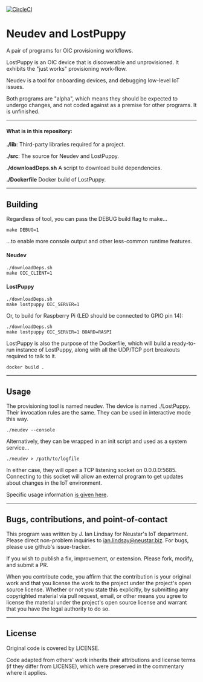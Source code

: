
[![CircleCI](https://circleci.com/gh/neustar/oic-provisioning-tool.svg?style=shield&circle-token=a77e536ac8c03e8b93b7a4c72e2d2d5480add75f)](https://circleci.com/gh/neustar/oic-provisioning-tool)


# Neudev and LostPuppy
A pair of programs for OIC provisioning workflows.

LostPuppy is an OIC device that is discoverable and unprovisioned. It exhibits the "just works" provisioning work-flow.

Neudev is a tool for onboarding devices, and debugging low-level IoT issues.

Both programs are "alpha", which means they should be expected to undergo changes, and not coded against as a premise for other programs. It is unfinished.

----------------------

#### What is in this repository:
**./lib**:  Third-party libraries required for a project.

**./src**:  The source for Neudev and LostPuppy.

**./downloadDeps.sh**   A script to download build dependencies.

**./Dockerfile**   Docker build of LostPuppy.



----------------------

## Building

Regardless of tool, you can pass the DEBUG build flag to make...

    make DEBUG=1

...to enable more console output and other less-common runtime features.    

#### Neudev

    ./downloadDeps.sh
    make OIC_CLIENT=1

#### LostPuppy

    ./downloadDeps.sh
    make lostpuppy OIC_SERVER=1

Or, to build for Raspberry Pi (LED should be connected to GPIO pin 14):

    ./downloadDeps.sh
    make lostpuppy OIC_SERVER=1 BOARD=RASPI


LostPuppy is also the purpose of the Dockerfile, which will build a ready-to-run instance of LostPuppy, along with all the UDP/TCP port breakouts required to talk to it.

    docker build .

----------------------

## Usage
The provisioning tool is named neudev. The device is named ./LostPuppy. Their invocation rules are the same. They can be used in interactive mode this way.

    ./neudev --console

Alternatively, they can be wrapped in an init script and used as a system service...

    ./neudev > /path/to/logfile

In either case, they will open a TCP listening socket on 0.0.0.0:5685. Connecting to this socket will allow an external program to get updates about changes in the IoT environment.

Specific usage information [is given here](doc/HOWTO.md).



----------------------
## Bugs, contributions, and point-of-contact

This program was written by J. Ian Lindsay for Neustar's IoT department. Please direct non-problem inquiries to ian.lindsay@neustar.biz. For bugs, please use github's issue-tracker.

If you wish to publish a fix, improvement, or extension. Please fork, modify, and submit a PR.

When you contribute code, you affirm that the contribution is your original work and that you license the work to the project under the project's open source license. Whether or not you state this explicitly, by submitting any copyrighted material via pull request, email, or other means you agree to license the material under the project's open source license and warrant that you have the legal authority to do so.


----------------------
## License
Original code is covered by LICENSE.

Code adapted from others' work inherits their attributions and license terms (if they differ from LICENSE), which were preserved in the commentary where it applies.
